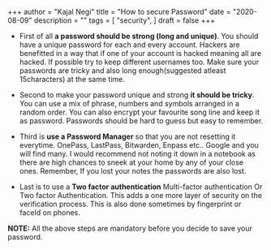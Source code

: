 +++
author = "Kajal Negi"
title = "How to secure Password"
date = "2020-08-09"
description = ""
tags = [
    "security",
]
draft = false
+++


- First of all **a password should be strong (long and unique)**.
    You should have a unique password for each and every account. Hackers are benefitted in a way that if one of your account is hacked meaning all are hacked. If possible try to keep different usernames too. Make sure your passwords are tricky and also long enough(suggested atleast 15characters) at the same time.

- Second to make your password unique and strong **it should be tricky**.
    You can use a mix of phrase, numbers and symbols arranged in a random order. You can also encrypt your favourite song line and keep it as password. Passwords should be hard to guess but easy to remember.

- Third is **use a Password Manager** so that you are not resetting it everytime.
    OnePass, LastPass, Bitwarden, Enpass etc.. Google and you will find many. I would recommend not noting it down in a notebook as there are high chances to sneek at your home by any of your close ones. Remember, If you lost your notes the passwords are also lost.
    
- Last is to use a **Two factor authentication**
    Multi-factor authentication Or Two factor Authentication. This adds a one more layer of security on the verification process. This is also done sometimes by fingerprint or faceId on phones.
     
**NOTE:** All the above steps are mandatory before you decide to save your password.
